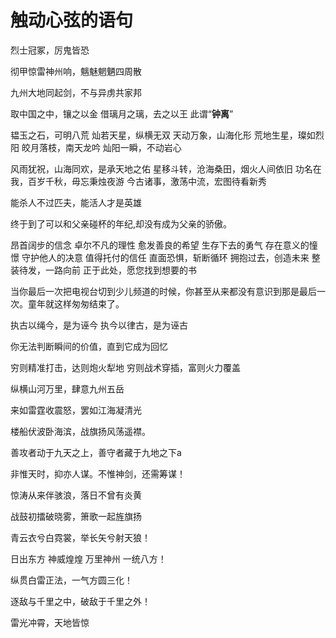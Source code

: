 # 触动心弦的语句

烈士冠冢，厉鬼皆恐

彻甲惊雷神州响，魑魅魍魉四周散

九州大地同起剑，不与异虏共家邦

取中国之中，镶之以金
借璃月之璃，去之以王
此谓“**钟离**”

韫玉之石，可明八荒
灿若天星，纵横无双
天动万象，山海化形
荒地生星，璨如烈阳
皎月落枝，南天龙吟
灿阳一瞬，不动岩心

风雨犹祝，山海同欢，是承天地之佑
星移斗转，沧海桑田，烟火人间依旧
功名在我，百岁千秋，毋忘秉烛夜游
今古诸事，激荡中流，宏图待看新秀

能杀人不过匹夫，能活人才是英雄

终于到了可以和父亲碰杯的年纪,却没有成为父亲的骄傲。

昂首阔步的信念
卓尔不凡的理性
愈发善良的希望
生存下去的勇气
存在意义的憧憬
守护他人的决意
值得托付的信任
直面恐惧，斩断循环
拥抱过去，创造未来
整装待发，一路向前
正于此处，愿您找到想要的书

当你最后一次把电视台切到少儿频道的时候，你甚至从来都没有意识到那是最后一次。童年就这样匆匆结束了。

执古以绳今，是为诬今
执今以律古，是为诬古

你无法判断瞬间的价值，直到它成为回忆

穷则精准打击，达则炮火犁地
穷则战术穿插，富则火力覆盖

纵横山河万里，肆意九州五岳

来如雷霆收震怒，罢如江海凝清光

楼船伏波卧海滨，战旗扬风荡遥襟。

善攻者动于九天之上，善守者藏于九地之下a

非惟天时，抑亦人谋。不惟神剑，还需筹谋！

惊涛从来伴骇浪，落日不曾有炎黄

战鼓初擂破晓雾，箫歌一起旌旗扬

青云衣兮白霓裳，举长矢兮射天狼！

日出东方 神威煌煌 万里神州 一统八方！

纵贯白雷正法，一气方圆三化！

逐敌与千里之中，破敌于千里之外！

雷光冲霄，天地皆惊
